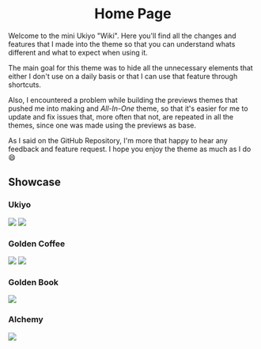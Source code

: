 <h1 align=center>Home Page</h1>

Welcome to the mini Ukiyo "Wiki". Here you'll find all the changes and features that I made into the theme so that you can understand whats different and what to expect when using it.

The main goal for this theme was to hide all the unnecessary elements that either I don't use on a daily basis or that I can use that feature through shortcuts.

Also, I encountered a problem while building the previews themes that pushed me into making and *All-In-One* theme, so that it's easier for me to update and fix issues that, more often that not, are repeated in all the themes, since one was made using the previews as base. 

As I said on the GitHub Repository, I'm more that happy to hear any feedback and feature request. I hope you enjoy the theme as much as I do :smile:

## Showcase
### Ukiyo

![](/imgs/Ukiyo-D.png)
![](/imgs/Ukiyo-L.png)

### Golden Coffee

![](/imgs/GC-D.png)
![](/imgs/GC-L.png)

### Golden Book

![](/imgs/GB.png)

### Alchemy

![](/imgs/Alch.png)